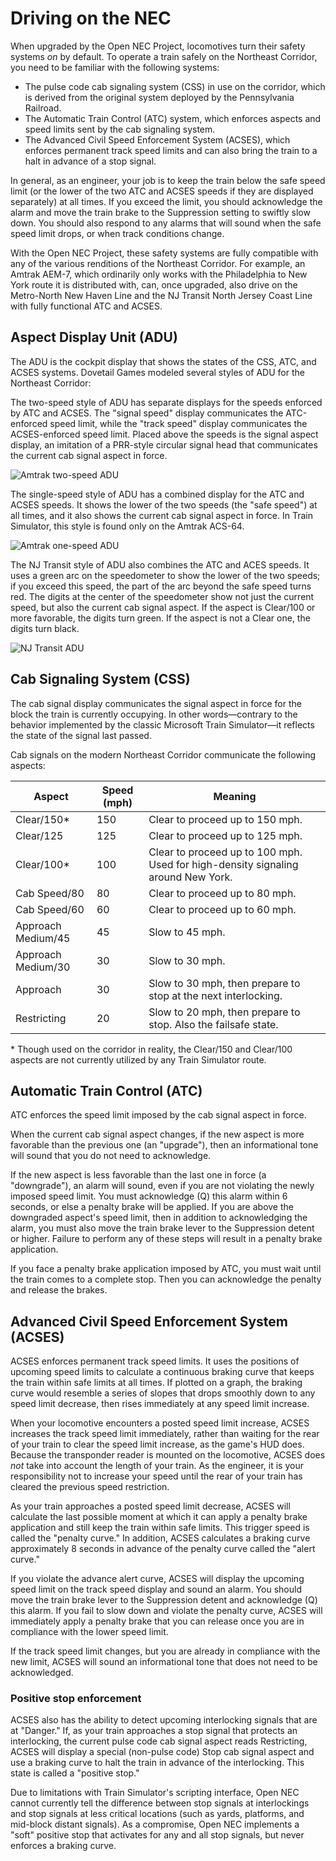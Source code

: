 # Driving on the NEC

When upgraded by the Open NEC Project, locomotives turn their safety systems *on* by default. To operate a train safely on the Northeast Corridor, you need to be familiar with the following systems:

- The pulse code cab signaling system (CSS) in use on the corridor, which is derived from the original system deployed by the Pennsylvania Railroad.
- The Automatic Train Control (ATC) system, which enforces aspects and speed limits sent by the cab signaling system.
- The Advanced Civil Speed Enforcement System (ACSES), which enforces permanent track speed limits and can also bring the train to a halt in advance of a stop signal.

In general, as an engineer, your job is to keep the train below the safe speed limit (or the lower of the two ATC and ACSES speeds if they are displayed separately) at all times. If you exceed the limit, you should acknowledge the alarm and move the train brake to the Suppression setting to swiftly slow down. You should also respond to any alarms that will sound when the safe speed limit drops, or when track conditions change.

With the Open NEC Project, these safety systems are fully compatible with any of the various renditions of the Northeast Corridor. For example, an Amtrak AEM-7, which ordinarily only works with the Philadelphia to New York route it is distributed with, can, once upgraded, also drive on the Metro-North New Haven Line and the NJ Transit North Jersey Coast Line with fully functional ATC and ACSES.

## Aspect Display Unit (ADU)

The ADU is the cockpit display that shows the states of the CSS, ATC, and ACSES systems. Dovetail Games modeled several styles of ADU for the Northeast Corridor:

The two-speed style of ADU has separate displays for the speeds enforced by ATC and ACSES. The "signal speed" display communicates the ATC-enforced speed limit, while the "track speed" display communicates the ACSES-enforced speed limit. Placed above the speeds is the signal aspect display, an imitation of a PRR-style circular signal head that communicates the current cab signal aspect in force.

![Amtrak two-speed ADU](adu-twospeed.jpg)

The single-speed style of ADU has a combined display for the ATC and ACSES speeds. It shows the lower of the two speeds (the "safe speed") at all times, and it also shows the current cab signal aspect in force. In Train Simulator, this style is found only on the Amtrak ACS-64.

![Amtrak one-speed ADU](adu-onespeed.jpg)

The NJ Transit style of ADU also combines the ATC and ACES speeds. It uses a green arc on the speedometer to show the lower of the two speeds; if you exceed this speed, the part of the arc beyond the safe speed turns red. The digits at the center of the speedometer show not just the current speed, but also the current cab signal aspect. If the aspect is Clear/100 or more favorable, the digits turn green. If the aspect is not a Clear one, the digits turn black.

![NJ Transit ADU](adu-njt.jpg)

## Cab Signaling System (CSS)

The cab signal display communicates the signal aspect in force for the block the train is currently occupying. In other words—contrary to the behavior implemented by the classic Microsoft Train Simulator—it reflects the state of the signal last passed.

Cab signals on the modern Northeast Corridor communicate the following aspects:

| Aspect | Speed (mph) | Meaning |
| --- | --- | --- |
| Clear/150* | 150 | Clear to proceed up to 150 mph. |
| Clear/125 | 125 | Clear to proceed up to 125 mph. |
| Clear/100* | 100 | Clear to proceed up to 100 mph. Used for high-density signaling around New York. |
| Cab Speed/80 | 80 | Clear to proceed up to 80 mph. |
| Cab Speed/60 | 60 | Clear to proceed up to 60 mph. |
| Approach Medium/45 | 45 | Slow to 45 mph. |
| Approach Medium/30 | 30 | Slow to 30 mph. |
| Approach | 30 | Slow to 30 mph, then prepare to stop at the next interlocking. |
| Restricting | 20 | Slow to 20 mph, then prepare to stop. Also the failsafe state. |

\* Though used on the corridor in reality, the Clear/150 and Clear/100 aspects are not currently utilized by any Train Simulator route.

## Automatic Train Control (ATC)

ATC enforces the speed limit imposed by the cab signal aspect in force.

When the current cab signal aspect changes, if the new aspect is more favorable than the previous one (an "upgrade"), then an informational tone will sound that you do not need to acknowledge.

If the new aspect is less favorable than the last one in force (a "downgrade"), an alarm will sound, even if you are not violating the newly imposed speed limit. You must acknowledge (Q) this alarm within 6 seconds, or else a penalty brake will be applied. If you are above the downgraded aspect's speed limit, then in addition to acknowledging the alarm, you must also move the train brake lever to the Suppression detent or higher. Failure to perform any of these steps will result in a penalty brake application.

If you face a penalty brake application imposed by ATC, you must wait until the train comes to a complete stop. Then you can acknowledge the penalty and release the brakes.

## Advanced Civil Speed Enforcement System (ACSES)

ACSES enforces permanent track speed limits. It uses the positions of upcoming speed limits to calculate a continuous braking curve that keeps the train within safe limits at all times. If plotted on a graph, the braking curve would resemble a series of slopes that drops smoothly down to any speed limit decrease, then rises immediately at any speed limit increase.

When your locomotive encounters a posted speed limit increase, ACSES increases the track speed limit immediately, rather than waiting for the rear of your train to clear the speed limit increase, as the game's HUD does. Because the transponder reader is mounted on the locomotive, ACSES does *not* take into account the length of your train. As the engineer, it is your responsibility not to increase your speed until the rear of your train has cleared the previous speed restriction.

As your train approaches a posted speed limit decrease, ACSES will calculate the last possible moment at which it can apply a penalty brake application and still keep the train within safe limits. This trigger speed is called the "penalty curve." In addition, ACSES calculates a braking curve approximately 8 seconds in advance of the penalty curve called the "alert curve."

If you violate the advance alert curve, ACSES will display the upcoming speed limit on the track speed display and sound an alarm. You should move the train brake lever to the Suppression detent and acknowledge (Q) this alarm. If you fail to slow down and violate the penalty curve, ACSES will immediately apply a penalty brake that you can release once you are in compliance with the lower speed limit.

If the track speed limit changes, but you are already in compliance with the new limit, ACSES will sound an informational tone that does not need to be acknowledged.

### Positive stop enforcement

ACSES also has the ability to detect upcoming interlocking signals that are at "Danger." If, as your train approaches a stop signal that protects an interlocking, the current pulse code cab signal aspect reads Restricting, ACSES will display a special (non-pulse code) Stop cab signal aspect and use a braking curve to halt the train in advance of the interlocking. This state is called a "positive stop."

Due to limitations with Train Simulator's scripting interface, Open NEC cannot currently tell the difference between stop signals at interlockings and stop signals at less critical locations (such as yards, platforms, and mid-block distant signals). As a compromise, Open NEC implements a "soft" positive stop that activates for any and all stop signals, but never enforces a braking curve.
